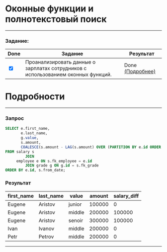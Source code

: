 # Оконные функции и полнотекстовый поиск

___

### Задание:

| Done                            | Задание                                                                           | Результат                    |
|---------------------------------|-----------------------------------------------------------------------------------|------------------------------|
| <input type="checkbox" checked> | Проанализировать данные о зарплатах сотрудников с использованием оконных функций. | Done [(Подробнее)](#Подробности) |

# Подробности

___

### Запрос

```sql
SELECT e.first_name,
       e.last_name,
       g.value,
       s.amount,
       COALESCE(s.amount - LAG(s.amount) OVER (PARTITION BY e.id ORDER BY s.from_date), 0) AS salary_diff
FROM salary s
         JOIN
     employee e ON s.fk_employee = e.id
         JOIN grade g ON g.id = s.fk_grade
ORDER BY e.id, s.from_date;
```

### Результат

| first_name | last_name | value  | amount | salary_diff |
|------------|-----------|--------|--------|-------------|
| Eugene     | Aristov   | junior | 100000 | 0           |
| Eugene     | Aristov   | middle | 200000 | 100000      |
| Eugene     | Aristov   | senoir | 300000 | 100000      |
| Ivan       | Ivanov    | middle | 200000 | 0           |
| Petr       | Petrov    | middle | 200000 | 0           |

---
